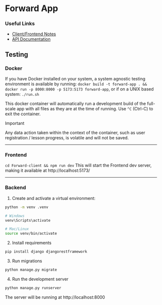 # Forward App
### Useful Links
- [Client/Frontend Notes](Forward-client/README.md)
- [API Documentation](Forward-server/README.md)

## Testing
### Docker
If you have Docker installed on your system, a system agnostic testing environment is available by running:
`docker build -t forward-app . && docker run -p 8000:8000 -p 5173:5173 forward-app`, or if on a UNIX based system: `./run.sh`

This docker container will automatically run a development build of the full-scale app with all files as they are at the time of running. Use `^C` (Ctrl-C) to exit the container.

> [!IMPORTANT]  
> Any data action taken within the context of the container, such as user registration / lesson progress, is volatile and will not be saved.

---

### Frontend
`cd Forward-client && npm run dev`
This will start the Frontend dev server, making it available at http://localhost:5173/

---
### Backend
1. Create and activate a virtual environment:
```bash
python -m venv .venv

# Windows
venv\Scripts\activate

# Mac/Linux
source venv/bin/activate
```

2. Install requirements
```bash
pip install django djangorestframework
```

3. Run migrations
```bash
python manage.py migrate
```

4. Run the development server
```bash
python manage.py runserver
```
The server will be running at http://localhost:8000